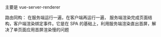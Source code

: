 主要是 vue-server-renderer


路由同构：
在服务端运行一遍，在客户端再运行一遍， 服务端渲染完成页面结构，客户端渲染绑定事件。它是在 SPA 的基础上，利用服务端渲染直出首屏，解决了单页面应用首屏渲染慢的问题